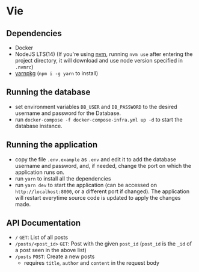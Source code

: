 # Vie

## Dependencies

- Docker
- NodeJS LTS(14) (If you're using [nvm](https://github.com/nvm-sh/nvm), running `nvm use` after entering the project
  directory, it will download and use node version specified in `.nvmrc`)
- [yarnpkg](https://yarnpkg.com/) (`npm i -g yarn` to install)

## Running the database

- set environment variables `DB_USER` and `DB_PASSWORD` to the desired username and password for the Database.
- run `docker-compose -f docker-compose-infra.yml up -d` to start the database instance.

## Running the application

- copy the file `.env.example` as `.env` and edit it to add the database username and password, and, if needed, change
  the port on which the application runs on.
- run `yarn` to install all the dependencies
- run `yarn dev` to start the application (can be accessed on `http://localhost:8000`, or a different port if changed).
  The application will restart everytime source code is updated to apply the changes made.

## API Documentation

- `/` `GET`: List of all posts
- `/posts/<post_id>` `GET`: Post with the given `post_id` (`post_id` is the `_id` of a post seen in the above list)
- `/posts` `POST`: Create a new posts
    - requires `title`, `author` and `content` in the request body

